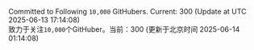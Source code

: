 Committed to Following `10,000` GitHubers. Current: <!-- FOLLOWING_COUNT -->300<!-- FOLLOWING_COUNT --> (Update at UTC <!-- LAST_UPDATED -->2025-06-13 17:14:08<!-- LAST_UPDATED -->)<br>
致力于关注`10,000`个GitHuber。当前：<!-- FOLLOWING_COUNT -->300<!-- FOLLOWING_COUNT --> (更新于北京时间 <!-- LAST_UPDATED_CST -->2025-06-14 01:14:08<!-- LAST_UPDATED_CST -->)
